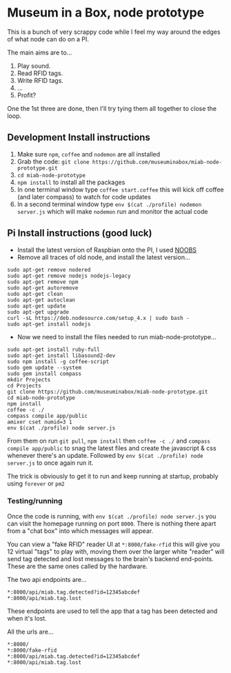 # Museum in a Box, node prototype

This is a bunch of very scrappy code while I feel my way around the edges of what node can do on a PI.

The main aims are to...

1. Play sound.
2. Read RFID tags.
3. Write RFID tags.
4. ...
5. Profit?

One the 1st three are done, then I'll try tying them all together to close the loop.

## Development Install instructions

1. Make sure `npm`, `coffee` and `nodemon` are all installed
1. Grab the code: `git clone https://github.com/museuminabox/miab-node-prototype.git`
1. `cd miab-node-prototype`
1. `npm install` to install all the packages
1. In one terminal window type `coffee start.coffee` this will kick off coffee (and later compass) to watch for code updates
1. In a second terminal window type `env $(cat ./profile) nodemon server.js` which will make `nodemon` run and monitor the actual code

## Pi Install instructions (good luck)

- Install the latest version of Raspbian onto the PI, I used [NOOBS](https://www.raspberrypi.org/downloads/noobs/)
- Remove all traces of old node, and install the latest version...
```Shell
sudo apt-get remove nodered
sudo apt-get remove nodejs nodejs-legacy
sudo apt-get remove npm
sudo apt-get autoremove
sudo apt-get clean
sudo apt-get autoclean
sudo apt-get update
sudo apt-get upgrade
curl -sL https://deb.nodesource.com/setup_4.x | sudo bash -
sudo apt-get install nodejs
```
- Now we need to install the files needed to run miab-node-prototype...
```Shell
sudo apt-get install ruby-full
sudo apt-get install libasound2-dev
sudo npm install -g coffee-script
sudo gem update --system
sudo gem install compass
mkdir Projects
cd Projects
git clone https://github.com/museuminabox/miab-node-prototype.git
cd miab-node-prototype
npm install
coffee -c ./
compass compile app/public
amixer cset numid=3 1
env $(cat ./profile) node server.js
```

From them on run `git pull`, `npm install` then `coffee -c ./` and `compass compile app/public` to snag the latest files and create the javascript & css whenever there's an update. Followed by `env $(cat ./profile) node server.js` to once again run it.

The trick is obviously to get it to run and keep running at startup, probably using `forever` or `pm2`

### Testing/running

Once the code is running, with `env $(cat ./profile) node server.js` you can visit the homepage running on port `8000`. There is nothing there apart from a "chat box" into which messages will appear.

You can view a "fake RFID" reader UI at `*:8000/fake-rfid` this will give you 12 virtual "tags" to play with, moving them over the larger white "reader" will send tag detected and lost messages to the brain's backend end-points. These are the same ones called by the hardware.

The two api endpoints are...

```
*:8000/api/miab.tag.detected?id=12345abcdef
*:8000/api/miab.tag.lost
```

These endpoints are used to tell the app that a tag has been detected and when it's lost.

All the urls are...

```
*:8000/
*:8000/fake-rfid
*:8000/api/miab.tag.detected?id=12345abcdef
*:8000/api/miab.tag.lost
```
